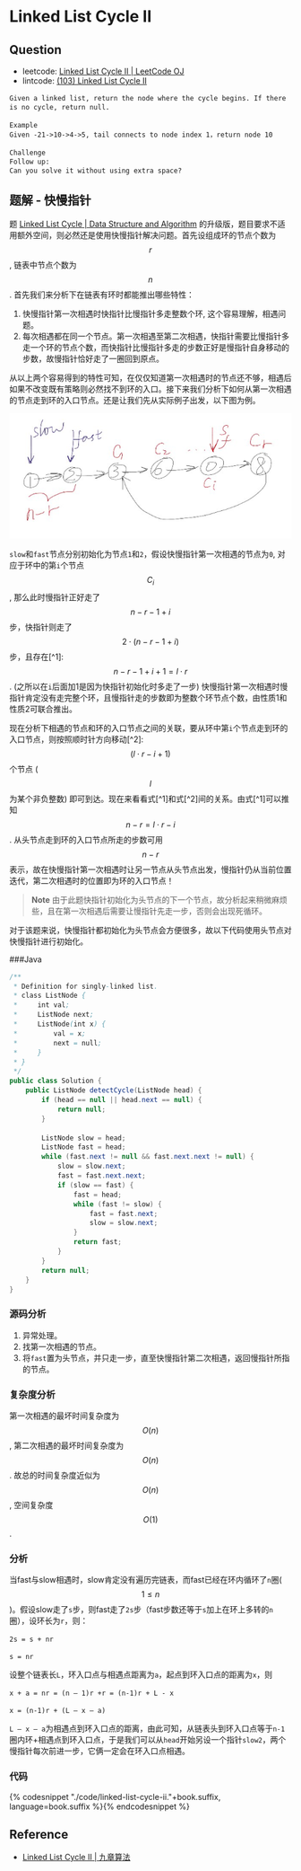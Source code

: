 # Linked List Cycle II

## Question

- leetcode: [Linked List Cycle II | LeetCode OJ](https://leetcode.com/problems/linked-list-cycle-ii/)
- lintcode: [(103) Linked List Cycle II](http://www.lintcode.com/en/problem/linked-list-cycle-ii/)

```
Given a linked list, return the node where the cycle begins. If there is no cycle, return null.

Example
Given -21->10->4->5, tail connects to node index 1，return node 10

Challenge
Follow up:
Can you solve it without using extra space?
```

## 题解 - 快慢指针

题 [Linked List Cycle | Data Structure and Algorithm](http://algorithm.yuanbin.me/zh-hans/linked_list/linked_list_cycle.html) 的升级版，题目要求不适用额外空间，则必然还是使用快慢指针解决问题。首先设组成环的节点个数为 $$r$$, 链表中节点个数为 $$n$$. 首先我们来分析下在链表有环时都能推出哪些特性：

1. 快慢指针第一次相遇时快指针比慢指针多走整数个环, 这个容易理解，相遇问题。
2. 每次相遇都在同一个节点。第一次相遇至第二次相遇，快指针需要比慢指针多走一个环的节点个数，而快指针比慢指针多走的步数正好是慢指针自身移动的步数，故慢指针恰好走了一圈回到原点。

从以上两个容易得到的特性可知，在仅仅知道第一次相遇时的节点还不够，相遇后如果不改变既有策略则必然找不到环的入口。接下来我们分析下如何从第一次相遇的节点走到环的入口节点。还是让我们先从实际例子出发，以下图为例。

![Linked List Cycle II](../images/linked_list_cycle_ii.png)

`slow`和`fast`节点分别初始化为节点`1`和`2`，假设快慢指针第一次相遇的节点为`0`, 对应于环中的第`i`个节点 $$C_i$$, 那么此时慢指针正好走了 $$n - r - 1 + i$$ 步，快指针则走了 $$2 \cdot (n - r - 1 + i)$$ 步，且存在[^1]: $$n - r - 1 + i + 1= l \cdot r$$. (之所以在`i`后面加1是因为快指针初始化时多走了一步) 快慢指针第一次相遇时慢指针肯定没有走完整个环，且慢指针走的步数即为整数个环节点个数，由性质1和性质2可联合推出。

现在分析下相遇的节点和环的入口节点之间的关联，要从环中第`i`个节点走到环的入口节点，则按照顺时针方向移动[^2]:  $$(l \cdot r - i + 1)$$  个节点 ($$l$$ 为某个非负整数) 即可到达。现在来看看式[^1]和式[^2]间的关系。由式[^1]可以推知 $$n - r = l \cdot r - i$$. 从头节点走到环的入口节点所走的步数可用 $$n - r$$ 表示，故在快慢指针第一次相遇时让另一节点从头节点出发，慢指针仍从当前位置迭代，第二次相遇时的位置即为环的入口节点！

> **Note** 由于此题快指针初始化为头节点的下一个节点，故分析起来稍微麻烦些，且在第一次相遇后需要让慢指针先走一步，否则会出现死循环。

对于该题来说，快慢指针都初始化为头节点会方便很多，故以下代码使用头节点对快慢指针进行初始化。

###Java
```java
/**
 * Definition for singly-linked list.
 * class ListNode {
 *     int val;
 *     ListNode next;
 *     ListNode(int x) {
 *         val = x;
 *         next = null;
 *     }
 * }
 */
public class Solution {
    public ListNode detectCycle(ListNode head) {
        if (head == null || head.next == null) {
            return null;
        }
        
        ListNode slow = head;
        ListNode fast = head;
        while (fast.next != null && fast.next.next != null) {
            slow = slow.next;
            fast = fast.next.next;
            if (slow == fast) {
                fast = head;
                while (fast != slow) {
                    fast = fast.next;
                    slow = slow.next;
                }
                return fast;
            }
        }
        return null;
    }
}
```

### 源码分析

1. 异常处理。
2. 找第一次相遇的节点。
3. 将`fast`置为头节点，并只走一步，直至快慢指针第二次相遇，返回慢指针所指的节点。

### 复杂度分析

第一次相遇的最坏时间复杂度为 $$O(n)$$, 第二次相遇的最坏时间复杂度为 $$O(n)$$. 故总的时间复杂度近似为 $$O(n)$$, 空间复杂度 $$O(1)$$.



### 分析

当fast与slow相遇时，slow肯定没有遍历完链表，而fast已经在环内循环了`n`圈($$1 \leq n$$)。假设slow走了`s`步，则fast走了`2s`步（fast步数还等于`s`加上在环上多转的`n`圈），设环长为`r`，则：

`2s = s + nr`

`s = nr`

设整个链表长`L`，环入口点与相遇点距离为`a`，起点到环入口点的距离为`x`，则

`x + a = nr = (n – 1)r +r = (n-1)r + L - x`

`x = (n-1)r + (L – x – a)`

`L – x – a`为相遇点到环入口点的距离，由此可知，从链表头到环入口点等于`n-1`圈内环+相遇点到环入口点，于是我们可以从`head`开始另设一个指针`slow2`，两个慢指针每次前进一步，它俩一定会在环入口点相遇。


### 代码

{% codesnippet "./code/linked-list-cycle-ii."+book.suffix, language=book.suffix %}{% endcodesnippet %}

## Reference

- [Linked List Cycle II | 九章算法](http://www.jiuzhang.com/solutions/linked-list-cycle-ii/)
